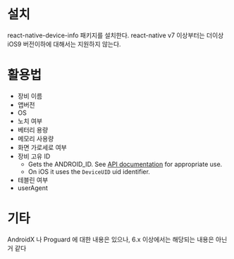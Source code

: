 # 설치
react-native-device-info 패키지를 설치한다. react-native v7 이상부터는 더이상 iOS9 버전이하에 대해서는 지원하지 않는다.

# 활용법
- 장비 이름
- 앱버전
- OS
- 노치 여부
- 베터리 용량
- 메모리 사용량
- 화면 가로세로 여부
- 장비 고유 ID
	- Gets the ANDROID_ID. See [API documentation](https://developer.android.com/reference/android/provider/Settings.Secure#ANDROID_ID) for appropriate use.
	- On iOS it uses the `DeviceUID` uid identifier.
- 테블린 여부
- userAgent

# 기타
AndroidX 나 Proguard 에 대한 내용은 있으나, 6.x 이상에서는 해당되는 내용은 아닌거 같다